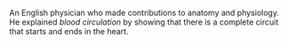 An English physician who made contributions to anatomy and physiology. He
explained *blood circulation* by showing that there is a complete circuit that
starts and ends in the heart.
